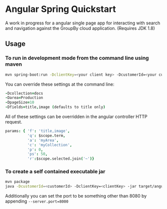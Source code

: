 Angular Spring Quickstart
===


A work in progress for a angular single page app for interacting with search and navigation against the GroupBy cloud application.
(Requires JDK 1.8)

Usage
---

### To run in development mode from the command line using maven

```bash
mvn spring-boot:run -DclientKey=<your client key> -DcustomerId=<your customer id>
```

You can override these settings at the command line:

```coffeescript
-Dcollection=docs
-Darea=Production
-DpageSize=10
-Dfields=title,image (defaults to title only)
```

All of these settings can be overridden in the angular controller HTTP request.

```coffeescript
params: { 'f': 'title,image',
          'q': $scope.term,
          'a': 'myArea',
          'c': 'myCollection',
          'p': 0,
          'ps': 50,
          'r':$scope.selected.join('~')}
```

### To create a self contained executable jar

```bash
mvn package
java -DcustomerId=<customerId> -DclientKey=<clientKey> -jar target/angular-spring-quickstart-*.jar
```

Additionally you can set the port to be something other than 8080 by appending `--server.port=8000`